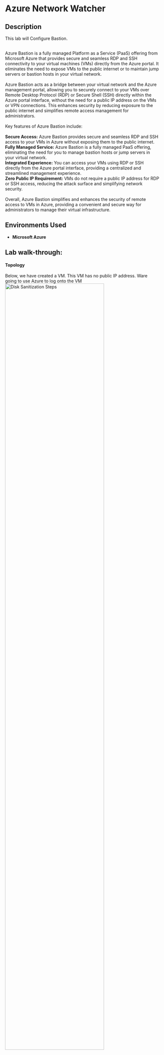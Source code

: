 <h1>Azure Network Watcher</h1>

<h2>Description</h2>
This lab will Configure Bastion.<br /><br />

Azure Bastion is a fully managed Platform as a Service (PaaS) offering from Microsoft Azure that provides secure and seamless RDP and SSH connectivity to your virtual machines (VMs) directly from the Azure portal. It eliminates the need to expose VMs to the public internet or to maintain jump servers or bastion hosts in your virtual network.
<br /><br />
Azure Bastion acts as a bridge between your virtual network and the Azure management portal, allowing you to securely connect to your VMs over Remote Desktop Protocol (RDP) or Secure Shell (SSH) directly within the Azure portal interface, without the need for a public IP address on the VMs or VPN connections. This enhances security by reducing exposure to the public internet and simplifies remote access management for administrators.
<br /><br />
Key features of Azure Bastion include:
<br /><br />
<b>Secure Access:</b> Azure Bastion provides secure and seamless RDP and SSH access to your VMs in Azure without exposing them to the public internet.<br />
<b>Fully Managed Service:</b> Azure Bastion is a fully managed PaaS offering, eliminating the need for you to manage bastion hosts or jump servers in your virtual network.<br />
<b>Integrated Experience:</b> You can access your VMs using RDP or SSH directly from the Azure portal interface, providing a centralized and streamlined management experience.<br />
<b>Zero Public IP Requirement:</b> VMs do not require a public IP address for RDP or SSH access, reducing the attack surface and simplifying network security.
<br />
<br />
Overall, Azure Bastion simplifies and enhances the security of remote access to VMs in Azure, providing a convenient and secure way for administrators to manage their virtual infrastructure.



<h2>Environments Used </h2>

- <b>Microsoft Azure</b>

<h2>Lab walk-through:</h2>

<p align="center">
<h4>Topology</h4>
Below, we have created a VM. This VM has no public IP address. Ware going to use Azure to log onto the VM<br/>
<img src="https://i.imgur.com/bhbcrm3.png" height="80%" width="80%" alt="Disk Sanitization Steps"/>
<br />

<h4>Step 1</h4> 
Create a Bastion subnet.<br/>
<img src="https://i.imgur.com/M5MkGaP.png" height="80%" width="80%" alt="Disk Sanitization Steps"/>
<h4>Step 3</h4> 

<h4>Step 2</h4> 
Configure Bastion.<br/>
<img src="https://i.imgur.com/YnUlt3I.png" height="80%" width="80%" alt="Disk Sanitization Steps"/>
<h4>Step 3</h4>

<h4>Step 3</h4> 
Log into the VM.<br/>
<img src="https://i.imgur.com/tmw9F3Z.png" height="80%" width="80%" alt="Disk Sanitization Steps"/>
<img src="https://i.imgur.com/Vtbz3yY.png" height="80%" width="80%" alt="Disk Sanitization Steps"/>
